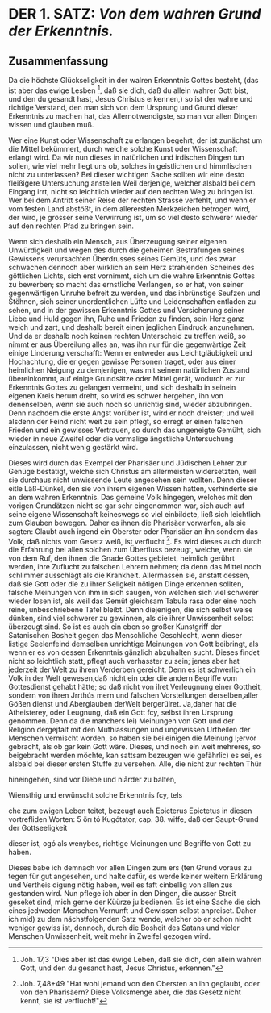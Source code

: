 <!-- Seite 41, content-0061.xml -->

DER 1. SATZ: *Von dem wahren Grund der Erkenntnis.*
===================================================

Zusammenfassung
---------------

Da die höchste Glückseligkeit in der walren Erkenntnis
Gottes besteht, (das ist aber das ewige Lesben [^b_01_01_01],
daß sie dich, daß du allein wahrer Gott
bist, und den du gesandt hast, Jesus Christus
erkennen,) so ist der wahre und richtige Verstand, den
man sich von dem Ursprung und Grund dieser Erkenntnis
zu machen hat, das Allernotwendigste, so
man vor allen Dingen wissen und glauben muß.

Wer eine Kunst oder Wissenschaft zu erlangen
begehrt, der ist zunächst um die Mittel bekümmert,
durch welche solche Kunst oder
Wissenschaft erlangt wird. Da wir nun
dieses in natürlichen und irdischen Dingen tun sollen,
wie viel mehr liegt uns ob, solches in geistlichen und
himmlischen nicht zu unterlassen? Bei dieser wichtigen
Sache sollten wir eine desto fleißigere Untersuchung anstellen<!-- Seite 42 -->
Weil derjenige, welcher alsbald bei dem Eingang
irrt, nicht so leichtlich wieder auf den rechten Weg
zu bringen ist. Wer bei dem Antritt seiner Reise der
rechten Strasse verfehlt, und wenn er vom festen Land
abstößt, in dem allerersten Merkzeichen betrogen wird,
der wird, je grösser seine Verwirrung ist, um so viel desto
schwerer wieder auf den rechten Pfad zu bringen sein.

Wenn sich deshalb ein Mensch, aus Überzeugung seiner
eigenen Unwürdigkeit und wegen des durch die geheimen
Bestrafungen seines Gewissens verursachten Überdrusses
seines Gemüts, und des zwar schwachen dennoch
aber wirklich an sein Herz strahlenden Scheines des
göttlichen Lichts, sich erst vornimmt, sich um die wahre
Erkenntnis Gottes zu bewerben; so macht das
ernstliche Verlangen, so er hat, von seiner gegenwärtigen
Unruhe  befreit zu werden, und das inbrünstige Seufzen
und Stöhnen, sich seiner unordentlichen Lüfte und Leidenschaften
entladen zu sehen, und in der gewissen Erkenntnis
Gottes und Versicherung seiner Liebe und Huld gegen
ihn, Ruhe und Frieden zu finden, sein Herz ganz
weich und zart, und deshalb bereit einen jeglichen Eindruck
anzunehmen. Und da er deshalb noch keinen rechten Unterscheid
zu treffen weiß, so nimmt er aus Übereilung alles
an, was ihn nur für die gegenwärtige Zeit einige Linderung
verschafft: Wenn er entweder aus Leichtgläubigkeit
und Hochachtung, die er gegen gewisse Personen traget,
oder aus einer heimlichen Neigung zu demjenigen,
was mit seinem natürlichen Zustand übereinkommt, auf
einige Grundsätze oder Mittel gerät, wodurch er zur
Erkenntnis Gottes zu gelangen vermeint, und sich deshalb
in seinein eigenen Kreis herum dreht, so wird es schwer
hergehen, ihn von denenselben, wenn sie auch noch so unrichtig
sind, wieder abzubringen. Denn nachdem die
erste Angst vorüber ist, wird er noch dreister; und weil
alsdenn der Feind nicht weit zu sein pflegt, so erregt
er einen falschen Frieden und ein gewisses Vertrauen, so<!-- Seite 43 -->
durch das ungeneigte Gemüht, sich wieder in neue
Zweifel oder die vormalige ängstliche Untersuchung
einzulassen, nicht wenig gestärkt wird.


Dieses wird durch das Exempel der Pharisäer und
Jüdischen Lehrer zur Genüge bestätigt, welche sich Christus
am allermeisten widersetzten, weil sie durchaus nicht
unwissende Leute angesehen sein wollten. Denn dieser
eitle Läß-Dünkel, den sie von ihrem eigenen Wissen
hatten, verhinderte sie an dem wahren Erkenntnis. Das
gemeine Volk hingegen, welches mit den vorigen Grundätzen
nicht so gar sehr eingenommen war, sich auch auf
seine eigene Wissenschaft keineswegs so viel einbildete,
ließ sich leichtlich zum Glauben bewegen. Daher es ihnen
die Pharisäer vorwarfen, als sie sagten: Glaubt
auch irgend ein Oberster oder Pharisäer an ihn
sondern das Volk, daß nichts vom Gesetz weiß, ist
verflucht [^b_01_01_02]. Es wird dieses auch durch die Erfahrung bei
allen solchen zum Überfluss bezeugt, welche, wenn sie
von dem Ruf, den ihnen die Gnade Gottes gebietet,
heimlich gerührt werden, ihre Zuflucht zu falschen Lehrern
nehmen; da denn das Mittel noch schlimmer ausschlägt
als die Krankheit. Allermassen sie, anstatt dessen,
daß sie Gott oder die zu ihrer Seligkeit nötigen Dinge
erkennen sollten, falsche Meinungen von ihm in sich
saugen, von welchen sich viel schwerer wieder losen
ist, als weil das Gemüt gleichsam Tabula rasa oder
eine noch reine, unbeschriebene Tafel bleibt. Denn
diejenigen, die sich selbst weise dünken, sind viel schwerer
zu gewinnen, als die ihrer Unwissenheit selbst überzeugt
sind. So ist es auch ein eben so großer Kunstgriff der Satanischen
Bosheit gegen das Menschliche Geschlecht,
wenn dieser listige Seelenfeind demselben unrichtige
Meinungen von Gott beibringt, als wenn er es von
dessen Erkenntnis gänzlich abzuhalten sucht. Dieses findet
nicht so leichtlich statt, pflegt auch verhasster zu sein;
jenes aber hat jederzeit der Welt zu ihrem Verderben<!-- Seite 44 --><!-- TODO -->
gereicht. Denn es ist schwerlich ein Volk in der Welt gewesen,daß nicht
ein oder die andern Begriffe vom Gottesdienst gehabt hätte; so daß
nicht von ilret Verleugnung einer Gottheit, sondern von ihren Jrrthús
mern und falschen Vorstellungen derselben,aller Gößen dienst und
Aberglauben derWelt bergerülret. Ja,daher hat die Atheisterey, oder
Leugnung, daß ein Gott fcy, selbst ihren Ursprung genommen. Denn da
die manchers lei) Meinungen von Gott und der Religion dergejfalt mit
den Muthiassungen und ungewissen Urtheilen der Menschen vermischt
worden, so haben sie bei einigen die Meinung l;ervor gebracht, als ob
gar kein Gott wäre. Dieses, und noch ein weit mehreres, so beigebracht
werden möchte, kan sattsam bezeugen wie gefährlic) es sei, es alsbald
bei dieser ersten Stuffe zu versehen. Alle, die nicht zur rechten Thür

hineingehen, sind vor Diebe und niårder zu balten,

Wiensthig und erwünscht solche Erkenntnis fcy, tels

che zum ewigen Leben teitet, bezeugt auch Epicterus Epictetus in diesen
vortrefliden Worten: 5 örı tó Kugótator, cap. 38. wiffe, daß der
Saupt-Grund der Gottseeligkeit

dieser ist, ogó als wenybes, richtige Meinungen und Begriffe von Gott
zu haben.

Dieses babe ich demnach vor allen Dingen zum ers (ten Grund voraus
zu tegen für gut angesehen, und halte dafür, es werde keiner weitern
Erklärung und Vertheis digung nötig haben, weil es faft cinbellig von
allen zus gestanden wird. Nun pflege ich aber in den Dingen, die ausser
Streit geseket sind, mich gerne der Küürze ju bedienen. Es ist eine
Sache die sich eines jedweden Menschen Vernunft und Gewissen selbst
anpreiset. Daher ich mid) zu dem nächstfolgenden Satz wende, welcher ob
er schon nicht weniger gewiss ist, dennoch, durch die Bosheit des Satans
und vicler Menschen Unwissenheit, weit mehr in Zweifel gezogen wird.

<!-- fussnoten -->

[^b_01_01_01]: Joh. 17,3 "Dies aber ist das ewige Leben, daß sie dich, den allein wahren Gott, und den du gesandt hast, Jesus Christus, erkennen."

[^b_01_01_02]: Joh. 7,48+49 "Hat wohl jemand von den Obersten an ihn geglaubt, oder von den Pharisäern? Diese Volksmenge aber, die das Gesetz nicht kennt, sie ist verflucht!"
